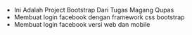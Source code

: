 
  - Ini Adalah Project Bootstrap Dari Tugas Magang Qupas
  - Membuat login facebook dengan framework css bootstrap
  - Membuat login facebook versi web dan mobile
